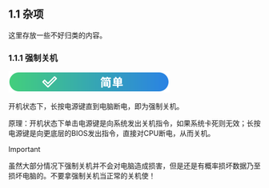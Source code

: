 ## 1.1 杂项

这里存放一些不好归类的内容。

### 1.1.1 强制关机
![简单](../../图片/easy.svg)

开机状态下，长按电源键直到电脑断电，即为强制关机。

原理：开机状态下单击电源键是向系统发出关机指令，如果系统卡死则无效；长按电源键是向更底层的BIOS发出指令，直接对CPU断电，从而关机。

>[!IMPORTANT]
> 虽然大部分情况下强制关机并不会对电脑造成损害，但是还是有概率损坏数据乃至损坏电脑的。不要拿强制关机当正常的关机使！